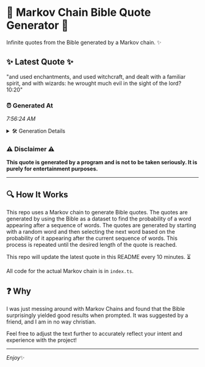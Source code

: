 # 📖 Markov Chain Bible Quote Generator 📖

Infinite quotes from the Bible generated by a Markov chain. ✨

## ✨ Latest Quote ✨
"and used enchantments, and used witchcraft, and dealt with a familiar spirit, and with wizards: he wrought much evil in the sight of the lord? 10:20"

### ⏰ Generated At
*7:56:24 AM*

<details>
    <summary>🛠️ Generation Details</summary>
    <p>
        <strong>🌱 Seed:</strong> and<br>
        <strong>🔄 Iterations:</strong> 25<br>
        <strong>📜 Context History:</strong><br>[ and ]: used<br>[ and, used ]: enchantments,<br>[ and, used, enchantments, ]: and<br>[ and, used, enchantments,, and ]: used<br>[ and, used, enchantments,, and, used ]: witchcraft,<br>[ and, used, enchantments,, and, used, witchcraft, ]: and<br>[ used, enchantments,, and, used, witchcraft,, and ]: dealt<br>[ enchantments,, and, used, witchcraft,, and, dealt ]: with<br>[ and, used, witchcraft,, and, dealt, with ]: a<br>[ used, witchcraft,, and, dealt, with, a ]: familiar<br>[ witchcraft,, and, dealt, with, a, familiar ]: spirit,<br>[ and, dealt, with, a, familiar, spirit, ]: and<br>[ dealt, with, a, familiar, spirit,, and ]: with<br>[ with, a, familiar, spirit,, and, with ]: wizards:<br>[ a, familiar, spirit,, and, with, wizards: ]: he<br>[ familiar, spirit,, and, with, wizards:, he ]: wrought<br>[ spirit,, and, with, wizards:, he, wrought ]: much<br>[ and, with, wizards:, he, wrought, much ]: evil<br>[ with, wizards:, he, wrought, much, evil ]: in<br>[ wizards:, he, wrought, much, evil, in ]: the<br>[ he, wrought, much, evil, in, the ]: sight<br>[ wrought, much, evil, in, the, sight ]: of<br>[ much, evil, in, the, sight, of ]: the<br>[ evil, in, the, sight, of, the ]: lord?<br>[ in, the, sight, of, the, lord? ]: 10:20<br>
    </p>
</details>

### ⚠️ Disclaimer ⚠️
**This quote is generated by a program and is not to be taken seriously. It is purely for entertainment purposes.**

---

## 🔍 How It Works

This repo uses a Markov chain to generate Bible quotes. The quotes are generated by using the Bible as a dataset to find the probability of a word appearing after a sequence of words. The quotes are generated by starting with a random word and then selecting the next word based on the probability of it appearing after the current sequence of words. This process is repeated until the desired length of the quote is reached.

This repo will update the latest quote in this README every 10 minutes. ⏳

All code for the actual Markov chain is in `index.ts`.

## ❓ Why

I was just messing around with Markov Chains and found that the Bible surprisingly yielded good results when prompted. 
It was suggested by a friend, and I am in no way christian.

Feel free to adjust the text further to accurately reflect your intent and experience with the project!

---

*Enjoy*✨
